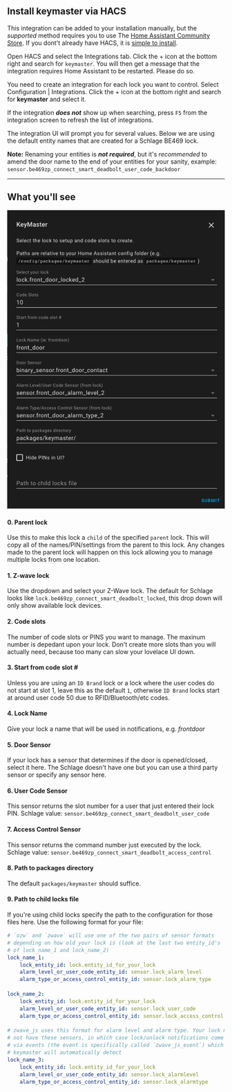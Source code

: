 ## Install keymaster via HACS

This integration can be added to your installation manually, but the *supported* method requires you to use The [Home Assistant Community Store](https://community.home-assistant.io/t/custom-component-hacs/121727).  If you dont't already have HACS, it is [simple to install](https://hacs.xyz/docs/installation/prerequisites).

Open HACS and select the Integrations tab.  Click the + icon at the bottom right and search for `keymaster`.  You will then get a message that the integration requires Home Assistant to be restarted.  Please do so.

You need to create an integration for each lock you want to control.  Select Configuration | Integrations.  Click the + icon at the bottom right and search for **keymaster** and select it.

If the integration **_does not_** show up when searching, press `F5` from the integration screen to refresh the list of integrations. 

The integration UI will prompt you for several values.  Below we are using the default entity names that are created for a Schlage BE469 lock.

**Note:** Renaming your entities is _**not required**_, but it's _recommended_ to amend the door name to the end of your entities for your sanity, example: `sensor.be469zp_connect_smart_deadbolt_user_code_backdoor`

***
## What you'll see

<img src="https://github.com/FutureTense/keymaster/raw/main/docs/integration_screen_wiki.png" alt="Integration Screen" />

#### 0.  **Parent lock**

Use this to make this lock a `child` of the specified `parent` lock.  This will copy all of the names/PIN/settings from the parent to this lock.  Any changes made to the parent lock will happen on this lock allowing you to manage multiple locks from one location. 

#### 1.  **Z-wave lock**
    
Use the dropdown and select your Z-Wave lock.  The default for Schlage looks like `lock.be469zp_connect_smart_deadbolt_locked`, this drop down will only show available lock devices.

#### 2.  **Code slots**

The number of code slots or PINS you want to manage.  The maxinum number is depedant upon your lock.  Don't create more slots than you will actually need, because too many can slow your lovelace UI down.

#### 3. **Start from code slot #** 

Unless you are using an `ID Brand` lock or a lock where the user codes do not start at slot 1, leave this as the default `1`, otherwise `ID Brand` locks start at around user code 50 due to RFID/Bluetooth/etc codes.

#### 4.  **Lock Name**

Give your lock a name that will be used in notifications, e.g. *frontdoor*

#### 5.  **Door Sensor**

If your lock has a sensor that determines if the door is opened/closed, select it here.  The Schlage doesn't have one but you can use a third party sensor or specify any sensor here.

#### 6.  **User Code Sensor**

This sensor returns the slot number for a user that just entered their lock PIN.  Schlage value: `sensor.be469zp_connect_smart_deadbolt_user_code`

#### 7.  **Access Control Sensor**

This sensor returns the command number just executed by the lock.  Schlage value: `sensor.be469zp_connect_smart_deadbolt_access_control`    

#### 8.  **Path to packages directory**

The default `packages/keymaster` should suffice.

#### 9. **Path to child locks file**

If you're using child locks specify the path to the configuration for those files here. Use the following format for your file:
```yaml
# `ozw` and `zwave` will use one of the two pairs of sensor formats
# depending on how old your lock is (look at the last two entity_id's
# of lock_name_1 and lock_name_2)
lock_name_1:
    lock_entity_id: lock.entity_id_for_your_lock
    alarm_level_or_user_code_entity_id: sensor.lock_alarm_level
    alarm_type_or_access_control_entity_id: sensor.lock_alarm_type

lock_name_2:
    lock_entity_id: lock.entity_id_for_your_lock
    alarm_level_or_user_code_entity_id: sensor.lock_user_code
    alarm_type_or_access_control_entity_id: sensor.lock_access_control

# zwave_js uses this format for alarm level and alarm type. Your lock may
# not have these sensors, in which case lock/unlock notifications come in
# via events (the event is specifically called `zwave_js_event`) which
# keymaster will automatically detect
lock_name_3:
    lock_entity_id: lock.entity_id_for_your_lock
    alarm_level_or_user_code_entity_id: sensor.lock_alarmlevel
    alarm_type_or_access_control_entity_id: sensor.lock_alarmtype
```